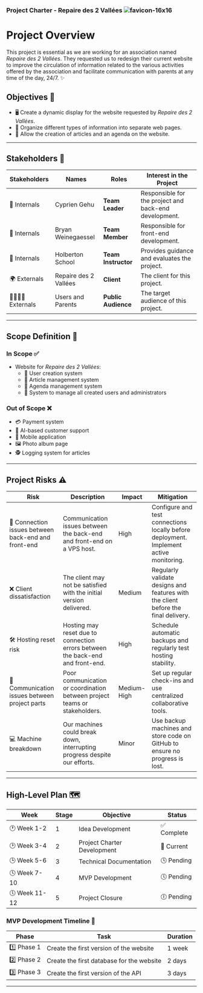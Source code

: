 ### Project Charter - Repaire des 2 Vallées ![favicon-16x16](https://github.com/Cyprien-GEHU/Repaires_des_2_vallees/blob/bryan/Stage%201/Documents/Part%201/favicon.ico)

# Project Overview

This project is essential as we are working for an association named *Repaire des 2 Vallées*. They requested us to redesign their current website to improve the circulation of information related to the various activities offered by the association and facilitate communication with parents at any time of the day, 24/7. ✨

## Objectives 🎯
- 🖥️ Create a dynamic display for the website requested by *Repaire des 2 Vallées*.
- 📄 Organize different types of information into separate web pages.
- 📝 Allow the creation of articles and an agenda on the website.

---

## Stakeholders 🤝

| **Stakeholders** | **Names**          | **Roles**                            | **Interest in the Project**                                                  |
|-------------------|--------------------|--------------------------------------|-------------------------------------------------------------------------------|
| 🏢 Internals      | Cyprien Gehu      | **Team Leader**                      | Responsible for the project and back-end development.                        |
| 🏢 Internals      | Bryan Weinegaessel| **Team Member**                      | Responsible for front-end development.                                       |
| 🏢 Internals      | Holberton School  | **Team Instructor**                  | Provides guidance and evaluates the project.                                 |
| 🌍 Externals      | Repaire des 2 Vallées | **Client**                         | The client for this project.                                                 |
| 👨‍👩‍👧‍👦 Externals | Users and Parents | **Public Audience**                  | The target audience of this project.  

---

## Scope Definition 📝

### **In Scope** ✅
- Website for *Repaire des 2 Vallées*:
  - 👤 User creation system
  - 📰 Article management system
  - 📆 Agenda management system
  - 🔧 System to manage all created users and administrators

### **Out of Scope** ❌
- 💳 Payment system
- 🤖 AI-based customer support
- 📱 Mobile application
- 🖼️ Photo album page
- 🕵️ Logging system for articles

---

## Project Risks ⚠️

| **Risk**                                   | **Description**                                                                                | **Impact**   | **Mitigation**                                                                                       |
|--------------------------------------------|------------------------------------------------------------------------------------------------|--------------|-----------------------------------------------------------------------------------------------------|
| 🔄 Connection issues between back-end and front-end | Communication issues between the back-end and front-end on a VPS host.                      | High         | Configure and test connections locally before deployment. Implement active monitoring.             |
| ❌ Client dissatisfaction                     | The client may not be satisfied with the initial version delivered.                        | Medium       | Regularly validate designs and features with the client before the final delivery.                 |
| 🛠️ Hosting reset risk                         | Hosting may reset due to connection errors between the back-end and front-end.             | High         | Schedule automatic backups and regularly test hosting stability.                                   |
| 📢 Communication issues between project parts | Poor communication or coordination between project teams or stakeholders.                  | Medium-High  | Set up regular check-ins and use centralized collaborative tools.                                  |
| 💻 Machine breakdown                          | Our machines could break down, interrupting progress despite our efforts.                  | Minor        | Use backup machines and store code on GitHub to ensure no progress is lost.                        |

---

## High-Level Plan 🗺️

| **Week**   | **Stage**       | **Objective**                  | **Status**   |
|------------|-----------------|---------------------------------|--------------|
| 🕐 Week 1-2   | 1               | Idea Development               | ✅ Complete     |
| 🕑 Week 3-4   | 2               | Project Charter Development    | 🔄 Current      |
| 🕒 Week 5-6   | 3               | Technical Documentation        | 🕓 Pending      |
| 🕓 Week 7-10  | 4               | MVP Development                | 🕔 Pending      |
| 🕔 Week 11-12 | 5               | Project Closure                | 🕕 Pending      |

### MVP Development Timeline 📅

| **Phase** | **Task**                              | **Duration** |
|-----------|---------------------------------------|--------------|
| 1️⃣ Phase 1   | Create the first version of the website | 1 week       |
| 2️⃣ Phase 2   | Create the first database for the website | 2 days       |
| 3️⃣ Phase 3   | Create the first version of the API   | 3 days       |

---
